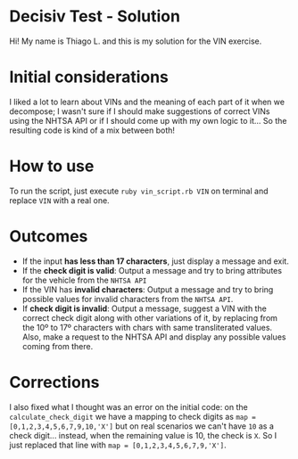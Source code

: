 # Decisiv Test - Solution 
Hi! My name is Thiago L. and this is my solution for the VIN exercise.

# Initial considerations
I liked a lot to learn about VINs and the meaning of each part of it when we decompose; I wasn't sure if I should make suggestions of correct VINs using the NHTSA API or if I should come up with my own logic to it... So the resulting code is kind of a mix between both!

# How to use 
To run the script, just execute `ruby vin_script.rb VIN` on terminal and replace `VIN` with a real one. 

# Outcomes
- If the input **has less than 17 characters**, just display a message and exit.
- If the **check digit is valid**: Output a message and try to bring attributes for the vehicle from the `NHTSA API`
- If the VIN has **invalid characters**: Output a message and try to bring possible values for invalid characters from the `NHTSA API`.
- If **check digit is invalid**: Output a message, suggest a VIN with the correct check digit along with other variations of it, by replacing from the 10º to 17º characters with chars with same transliterated values. Also, make a request to the NHTSA API and display any possible values coming from there.

# Corrections
I also fixed what I thought was an error on the initial code: on the `calculate_check_digit` we have a mapping to check digits as `map = [0,1,2,3,4,5,6,7,9,10,'X']`
but on real scenarios we can't have `10` as a check digit... instead, when the remaining value is 10, the check is `X`. So I just replaced that line with 
`map = [0,1,2,3,4,5,6,7,9,'X']`.

